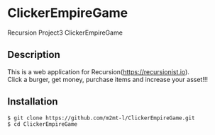# ClickerEmpireGame
Recursion Project3 ClickerEmpireGame

## Description
This is a web application for Recursion(https://recursionist.io).<br>
Click a burger, get money, purchase items and increase your asset!!!

## Installation
```
$ git clone https://github.com/m2mt-l/ClickerEmpireGame.git 
$ cd ClickerEmpireGame
```
